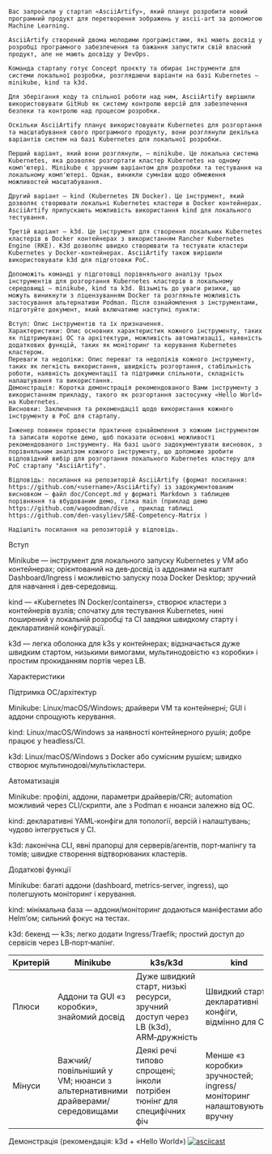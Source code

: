 ``` Завдання
Вас запросили у стартап «AsciiArtify», який планує розробити новий програмний продукт для перетворення зображень у ascii-art за допомогою Machine Learning.

AsciiArtify створений двома молодими програмістами, які мають досвід у розробці програмного забезпечення та бажання запустити свій власний продукт, але не мають досвіду у DevOps.

Команда стартапу готує Concept проєкту та обирає інструменти для системи локальної розробки, розглядаючи варіанти на базі Kubernetes — minikube, kind та k3d.

Для зберігання коду та спільної роботи над ним, AsciiArtify вирішили використовувати GitHub як систему контролю версій для забезпечення безпеки та контролю над процесом розробки.

Оскільки AsciiArtify планує використовувати Kubernetes для розгортання та масштабування свого програмного продукту, вони розглянули декілька варіантів систем на базі Kubernetes для локальної розробки.

Перший варіант, який вони розглянули, — minikube. Це локальна система Kubernetes, яка дозволяє розгортати кластер Kubernetes на одному комп'ютері. Minikube є зручним варіантом для розробки та тестування на локальному комп'ютері. Однак, виникли сумніви щодо обмеження можливостей масштабування.

Другий варіант — kind (Kubernetes IN Docker). Це інструмент, який дозволяє створювати локальні Kubernetes кластери в Docker контейнерах. AsciiArtify припускають можливість використання kind для локального тестування.

Третій варіант — k3d. Це інструмент для створення локальних Kubernetes кластерів в Docker контейнерах з використанням Rancher Kubernetes Engine (RKE). K3d дозволяє швидко створювати та тестувати кластери Kubernetes у Docker-контейнерах. AsciiArtify також вирішили використовувати k3d для підготовки PoC.

Допоможіть команді у підготовці порівняльного аналізу трьох інструментів для розгортання Kubernetes кластерів в локальному середовищі — minikube, kind та k3d. Візьміть до уваги ризики, що можуть виникнути з ліцензуванням Docker та розгляньте можливість застосування альтернативи Podman. Після ознайомлення з інструментами, підготуйте документ, який включатиме наступні пункти:

Вступ: Опис інструментів та їх призначення.
Характеристики: Опис основних характеристик кожного інструменту, таких як підтримувані ОС та архітектури, можливість автоматизації, наявність додаткових функцій, таких як моніторинг та керування Kubernetes кластером.
Переваги та недоліки: Опис переваг та недоліків кожного інструменту, таких як легкість використання, швидкість розгортання, стабільність роботи, наявність документації та підтримки спільноти, складність налаштування та використання.
Демонстрація: Коротка демонстрація рекомендованого Вами інструменту з використанням прикладу, такого як розгортання застосунку «Hello World» на Kubernetes.
Висновки: Заключення та рекомендації щодо використання кожного інструменту в PoC для стартапу.

Інженер повинен провести практичне ознайомлення з кожним інструментом та записати коротке демо, щоб показати основні можливості рекомендованого інструменту. На базі цього задокументувати висновок, з порівняльним аналізом кожного інструменту, що допоможе зробити відповідний вибір для розгортання локального Kubernetes кластеру для PoC стартапу "AsciiArtify".

Відповідь: посилання на репозиторій AsciiArtify (формат посилання: https://github.com/<username>/AsciiArtify) із задокументованим висновком — файл doc/Concept.md у форматі Markdown з таблицею порівняння та вбудованим демо, гілка main (приклад демо https://github.com/wagoodman/dive , приклад таблиці https://github.com/den-vasyliev/SRE-Competency-Matrix )

Надішліть посилання на репозиторій у відповідь.
```
Вступ

Minikube — інструмент для локального запуску Kubernetes у VM або контейнерах; орієнтований на дев‑досвід із 
аддонами на кшталт Dashboard/Ingress і можливістю запуску поза Docker Desktop; зручний для навчання і дев‑середовищ.

kind — «Kubernetes IN Docker/containers», створює кластери з контейнерів вузлів; спочатку для тестування Kubernetes, 
нині поширений у локальній розробці та CI завдяки швидкому старту і декларативній конфігурації.

k3d — легка оболонка для k3s у контейнерах; відзначається дуже швидким стартом, низькими вимогами, 
мультинодовістю «з коробки» і простим прокиданням портів через LB.

Характеристики

Підтримка ОС/архітектур

Minikube: Linux/macOS/Windows; драйвери VM та контейнерні; GUI і аддони спрощують керування.

kind: Linux/macOS/Windows за наявності контейнерного рушія; добре працює у headless/CI.

k3d: Linux/macOS/Windows з Docker або сумісним рушієм; швидко створює мультинодові/мультікластери.

Автоматизація

Minikube: профілі, аддони, параметри драйверів/CRI; automation можливий через CLI/скрипти, але з Podman є нюанси залежно від ОС.

kind: декларативні YAML‑конфіги для топології, версій і налаштувань; чудово інтегрується у CI.

k3d: лаконічна CLI, явні прапорці для серверів/агентів, порт‑мапінгу та томів; швидке створення відтворюваних кластерів.

Додаткові функції

Minikube: багаті аддони (dashboard, metrics‑server, ingress), що полегшують моніторинг і керування.

kind: мінімальна база — аддони/моніторинг додаються маніфестами або Helm’ом; сильний фокус на тестах.

k3d: бекенд — k3s; легко додати Ingress/Traefik; простий доступ до сервісів через LB‑порт‑мапінг.

| Критерій | Minikube | k3s/k3d | kind | 
| ------------- | ------------- | ------------- | ------------- |
Плюси	| Аддони та GUI «з коробки», знайомий досвід | Дуже швидкий старт, низькі ресурси, зручний доступ через LB (k3d), ARM‑дружність |	Швидкий старт, декларативні конфіги, відмінно для CI 
Мінуси	| Важчий/повільніший у VM; нюанси з альтернативними драйверами/середовищами | Деякі речі типово спрощені; інколи потрібен тюнінг для специфічних фіч | Менше «з коробки» зручностей; ingress/моніторинг налаштовуються вручну 


Демонстрація (рекомендація: k3d + «Hello World»)
[![asciicast](https://asciinema.org/a/laA84I5umhQOWrQJYxwFgsM0G.svg)](https://asciinema.org/a/laA84I5umhQOWrQJYxwFgsM0G)


